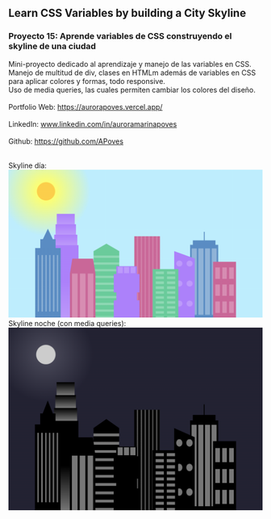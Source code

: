 ## Learn CSS Variables by building a City Skyline

### Proyecto 15: Aprende variables de CSS construyendo el skyline de una ciudad
Mini-proyecto dedicado al aprendizaje y manejo de las variables en CSS.
<br>
Manejo de multitud de div, clases en HTMLm además de variables en CSS para aplicar colores y formas, todo responsive.
<br>
Uso de media queries, las cuales permiten cambiar los colores del diseño.
<br>
<br>
  Portfolio Web: https://aurorapoves.vercel.app/
<br>
<br>
  LinkedIn: www.linkedin.com/in/auroramarinapoves
<br>
<br>
  Github: https://github.com/APoves
<br>
<br>

Skyline día:
![Day skyline](https://github.com/APoves/Responsive-Web-Design/blob/main/15.%20Learn%20CSS%20variables%20by%20building%20a%20city%20skyline/dayskyline.jpg)
<br>
Skyline noche (con media queries):
![Night skyline](https://github.com/APoves/Responsive-Web-Design/blob/main/15.%20Learn%20CSS%20variables%20by%20building%20a%20city%20skyline/nightskylineMQ.jpg)
